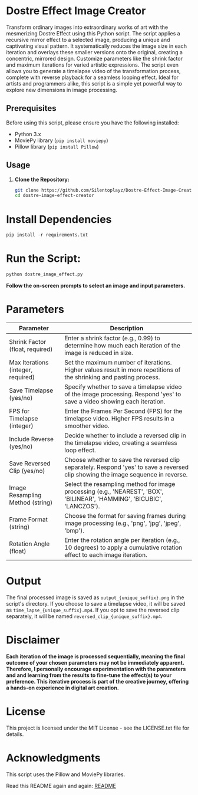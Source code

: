 # Dostre Effect Image Creator
Transform ordinary images into extraordinary works of art with the mesmerizing Dostre Effect using this Python script. The script applies a recursive mirror effect to a selected image, producing a unique and captivating visual pattern. It systematically reduces the image size in each iteration and overlays these smaller versions onto the original, creating a concentric, mirrored design. Customize parameters like the shrink factor and maximum iterations for varied artistic expressions. The script even allows you to generate a timelapse video of the transformation process, complete with reverse playback for a seamless looping effect. Ideal for artists and programmers alike, this script is a simple yet powerful way to explore new dimensions in image processing.

## Prerequisites
Before using this script, please ensure you have the following installed:

- Python 3.x
- MoviePy library (`pip install moviepy`)
- Pillow library (`pip install Pillow`)

## Usage
1. **Clone the Repository:**
   ```bash
   git clone https://github.com/Silentoplayz/Dostre-Effect-Image-Creator.git
   cd dostre-image-effect-creator
   ```

# **Install Dependencies**
  ```python
  pip install -r requirements.txt
  ```

# **Run the Script:**
  ```python
  python dostre_image_effect.py
  ```
**Follow the on-screen prompts to select an image and input parameters.**

# Parameters

| Parameter                         | Description                                                                                                       |
|-----------------------------------|-------------------------------------------------------------------------------------------------------------------|
| Shrink Factor (float, required)   | Enter a shrink factor (e.g., 0.99) to determine how much each iteration of the image is reduced in size.         |
| Max Iterations (integer, required)| Set the maximum number of iterations. Higher values result in more repetitions of the shrinking and pasting process. |
| Save Timelapse (yes/no)           | Specify whether to save a timelapse video of the image processing. Respond 'yes' to save a video showing each iteration. |
| FPS for Timelapse (integer)       | Enter the Frames Per Second (FPS) for the timelapse video. Higher FPS results in a smoother video.                  |
| Include Reverse (yes/no)          | Decide whether to include a reversed clip in the timelapse video, creating a seamless loop effect.                   |
| Save Reversed Clip (yes/no)       | Choose whether to save the reversed clip separately. Respond 'yes' to save a reversed clip showing the image sequence in reverse. |
| Image Resampling Method (string)  | Select the resampling method for image processing (e.g., 'NEAREST', 'BOX', 'BILINEAR', 'HAMMING', 'BICUBIC', 'LANCZOS').                                    |
| Frame Format (string)             | Choose the format for saving frames during image processing (e.g., 'png', 'jpg', 'jpeg', 'bmp').                                   |
| Rotation Angle (float)            | Enter the rotation angle per iteration (e.g., 10 degrees) to apply a cumulative rotation effect to each image iteration. |

# Output
The final processed image is saved as `output_{unique_suffix}.png` in the script's directory. If you choose to save a timelapse video, it will be saved as `time_lapse_{unique_suffix}.mp4`. If you opt to save the reversed clip separately, it will be named `reversed_clip_{unique_suffix}.mp4`.

# Disclaimer
**Each iteration of the image is processed sequentially, meaning the final outcome of your chosen parameters may not be immediately apparent. Therefore, I personally encourage experimentation with the parameters and and learning from the results to fine-tune the effect(s) to your preference. This iterative process is part of the creative journey, offering a hands-on experience in digital art creation.**

# License
This project is licensed under the MIT License - see the LICENSE.txt file for details.

# Acknowledgments
This script uses the Pillow and MoviePy libraries.

Read this README again and again: [README](https://github.com/Silentoplayz/Recursive-Mirror-Effect-Generator-For-Images/blob/main/README.md)
